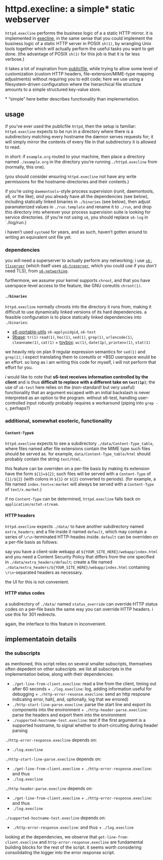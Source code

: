 # httpd.execline: a simple\* static webserver ###

`httpd.execline` performs the business logic of a a static HTTP mirror. it is
implemented in [execline](https://skarnet.org/software/execline/), in the same
sense that you could implement the business logic of a static HTTP server in
POSIX `sh(1)`, by wrangling Unix tools together which will actually perform the
useful tasks you want to get done. (the advantage of POSIX `sh(1)` for this job
is that it is far less verbose.)

it takes a lot of inspiration from
[publicfile](https://cr.yp.to/publicfile.html), while trying to allow some level
of customization (custom HTTP headers, file-extension/MIME-type mapping
adjustments) without requiring you to edit code; here we use using a
filesystem-driven configuration where the hierarchical file structure amounts to
a simple structured key-value store.

\* “simple” here better describes functionality than implementation.

## usage ###

if you’ve ever used the publicfile `httpd`, then the setup is familiar:
`httpd.execline` expects to be run in a directory where there is a subdirectory
matching every hostname the dæmon serves requests for; it will simply mirror the
contents of every file in that subdirectory it is allowed to read.

in short: if `example.org` routed to your machine, then place a directory named
`./example.org` in the directory you’re running `./httpd.execline` from
(normally, this one).

(you should consider ensuring `httpd.execline` not have any write permissions
for the hostname-directories and their contents.)

if you’re using `daemontools`-style process supervision (runit, daemontools, s6,
or the like), *and* you already have all the dependencies (see below), including
statically linked binaries in `./binaries` (see below), then adjust
paramaterized values in `./run.template` and rename it to `./run`, and drop this
directory into wherever your process supervision suite is looking for service
directories. (if you&#8217;re not using `s6`, you should replace `s6-log` in
`./log/run.)

i haven’t used `systemd` for years, and as such, haven’t gotten around to
writing an equivalent unit file yet.

### dependencies ###

you will need a superserver to actually perform any networking; i use
[`s6-tlsserver`](https://skarnet.org/software/s6-networking/s6-tlsserver.html)
(which itself uses
[`s6-tcpserver`](https://skarnet.org/software/s6-networking/s6-tcpserver.html),
which you could use if you *don’t* need TLS), from
[`s6-networking`](https://skarnet.org/software/s6-networking/).

furthermore, we assume your kernel supports `chroot`, and that you have
userspace-level access to the feature, like GNU coreutils `chroot(1)`.

#### `./binaries` ###

`httpd.execline` normally chroots into the directory it runs from, making it
difficult to use dynamically linked versions of its hard dependencies. a
feasible configuration is to place statically linked dependencies into
`./binaries`:

+ [s6-portable-utils](https://skaret.org/software/s6-portable-utils/)
`s6-applyuidgid`, `s6-test`
+ [9base](https://tools.suckless.org/9base/):
`tr(1)` `read(1)`, `hoc(1)`, `sed(1)`, `grep(1)`, `urlencode(1)`,
`cleanname(1)`, `cat(1)` + [toybox](http://www.landley.net/toybox/): `wc(1)`,
`date(1p)`, `printenv(1)`, `stat(1)`

we heavily rely on plan 9 regular expression semantics for `sed(1)` and
`grep(1)`; i expect translating them to coreutils or \*BSD userspace would be an
effort. so long as i am writing this code for myself, i will not perform that
effort for you.

i would like to note that **s6-test receives information controlled by the
client** and is thus **difficult to replace with a different take on
`test(1p)`**; the use of `s6-test` here relies on the (non-standard! but very
useful) functionality that an argument escaped with an initial backslash is
never interpreted as an option to the program. without s6-test, handling
user-controlled input *robustly* probably requires a workaround (piping into
`grep -s`, perhaps?)

### additional, somewhat esoteric, functionality ###

#### `Content-Type`s ###

`httpd.execline` expects to see a subdirectory `./data/Content-Type_table`,
where files named after file extensions contain the MIME type such files should
be served as. for example, `data/Content-Type_table/html` should probably
contain the string `text/html`.

this feature can be overriden on a per-file basis by making its extension have
the form `${1}=${2}`; such files will be served with a `Content-Type` of
`{1}/${2}` (with colons in `${1}` or `${2}` converted to periods). (for example,
a file named `index.text=x:market` will always be served with a `Content-Type`
of `text/x.market`.)

if no `Content-Type` can be determined, `httpd.execline` falls back on
`application/octet-stream`.

#### HTTP headers ###

`httpd.execline` expects `./data/` to have another subdirectory named
`extra_headers`; and a file inside it named `default`, which may contain a
series of `\r\n`-terminated HTTP-heades inside. `default` can be overriden on a
per-file basis as follows:

say you have a client-side webapp at `${YOUR_SITE_HERE}/webapp/index.html` and
you need a Content Security Policy that differs from the one specified in
`./data/extra_headers/default`; create a file named
`./data/extra_headers/${YOUR_SITE_HERE}/webapp/index.html` containing
`\r\n`-separated headers as necessary.

the UI for this is not convenient.

#### HTTP status codes ###

a subdirectory of `./data/` named `status_override` can override HTTP status
codes on a per-file basis the same way you can override HTTP headers. i use this
for 301 redirects.

again, the interface to this feature in inconvenient.

## implementatoin details ###

### the subscripts ###

as mentioned, this script relies on several smaller subscripts, themselves often
depedent on other subscripts. we list all subscripts in the implementation
below, along with their dependencies:

+ `./get-line-from-client.execline`: read a line from the client, timing out
after 60 seconds + `./log.execline`: log, adding information useful for
debugging + `./http-error-resonse.execline`: send an http resposne indicating
error, halt(, and, optionally, log that we errored)
+ `./http-start-line-parse.execline`: parse the start line and export its
components into the environment + `./http-header-parse.execline`: parse the
headers and export them into the environment
+ `./supported-hostname-test.execline`: test if the first argument is a supported
hostname, to signal whether to short-circuiting during header parsing

`./http-error-response.execline` depends on:

+ `./log.execline`

`./http-start-line-parse.execline` depends on:

+ `./get-line-from-client.execline` + `./http-error-response.execline`: and thus
+ `./log.execline`

`./http-header-parse.execline` depends on:

+ `./get-line-from-client.execline` + `./http-error-response.execline`: and thus
+ `./log.execline`

`./supported-hostname-test.execline` depends on:

+ `./http-error-response.execline`: and thus + `./log.execline`

looking at the dependencies, we observe that `get-line-from-client.execline` and
`http-error-response.execline` are fundamental building blocks for the rest of
the script. it seems worth considering consolidating the logger into the error
response script.
